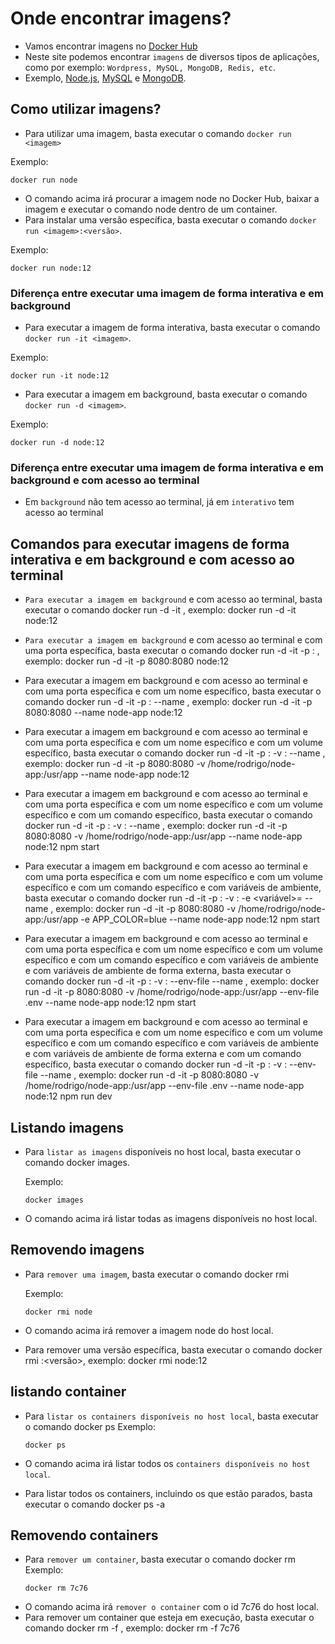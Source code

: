 # Onde encontrar imagens?

- Vamos encontrar imagens no [Docker Hub](https://hub.docker.com/)
- Neste site podemos encontrar `imagens` de diversos tipos de aplicações, como por exemplo: `Wordpress, MySQL, MongoDB, Redis, etc`.
- Exemplo, [Node.js](https://hub.docker.com/_/node/), [MySQL](https://hub.docker.com/_/mysql/) e  [MongoDB](https://hub.docker.com/_/mongo/).

## Como utilizar imagens?

- Para utilizar uma imagem, basta executar o comando `docker run <imagem>`

Exemplo: 
```Terminal Docker 
docker run node
```
- O comando acima irá procurar a imagem node no Docker Hub, baixar a imagem e executar o comando node dentro de um container.
- Para instalar uma versão específica, basta executar o comando `docker run <imagem>:<versão>`. 

Exemplo: 
```Terminal Docker 
docker run node:12
```

### Diferença entre executar uma imagem de forma interativa e em background

- Para executar a imagem de forma interativa, basta executar o comando `docker run -it <imagem>`.

Exemplo: 
```Terminal Docker 
docker run -it node:12
```

- Para executar a imagem em background, basta executar o comando `docker run -d <imagem>`.

Exemplo: 
```Terminal Docker 
docker run -d node:12
```

### Diferença entre executar uma imagem de forma interativa e em background e com acesso ao terminal

- Em `background` não tem acesso ao terminal, já em `interativo` tem acesso ao terminal


## Comandos para executar imagens de forma interativa e em background e com acesso ao terminal

- `Para executar a imagem em background` e com acesso ao terminal, basta executar o comando docker run -d -it <imagem>, exemplo: docker run -d -it node:12

- `Para executar a imagem em background` e com acesso ao terminal e com uma porta específica, basta executar o comando docker run -d -it -p <porta>:<porta> <imagem>, exemplo: docker run -d -it -p 8080:8080 node:12

- Para executar a imagem em background e com acesso ao terminal e com uma porta específica e com um nome específico, basta executar o comando docker run -d -it -p <porta>:<porta> --name <nome> <imagem>, exemplo: docker run -d -it -p 8080:8080 --name node-app node:12

- Para executar a imagem em background e com acesso ao terminal e com uma porta específica e com um nome específico e com um volume específico, basta executar o comando docker run -d -it -p <porta>:<porta> -v <volume>:<volume> --name <nome> <imagem>, exemplo: docker run -d -it -p 8080:8080 -v /home/rodrigo/node-app:/usr/app --name node-app node:12

- Para executar a imagem em background e com acesso ao terminal e com uma porta específica e com um nome específico e com um volume específico e com um comando específico, basta executar o comando docker run -d -it -p <porta>:<porta> -v <volume>:<volume> --name <nome> <imagem> <comando>, exemplo: docker run -d -it -p 8080:8080 -v /home/rodrigo/node-app:/usr/app --name node-app node:12 npm start

- Para executar a imagem em background e com acesso ao terminal e com uma porta específica e com um nome específico e com um volume específico e com um comando específico e com variáveis de ambiente, basta executar o comando docker run -d -it -p <porta>:<porta> -v <volume>:<volume> -e <variável>=<valor> --name <nome> <imagem> <comando>, exemplo: docker run -d -it -p 8080:8080 -v /home/rodrigo/node-app:/usr/app -e APP_COLOR=blue --name node-app node:12 npm start

- Para executar a imagem em background e com acesso ao terminal e com uma porta específica e com um nome específico e com um volume específico e com um comando específico e com variáveis de ambiente e com variáveis de ambiente de forma externa, basta executar o comando docker run -d -it -p <porta>:<porta> -v <volume>:<volume> --env-file <arquivo> --name <nome> <imagem> <comando>, exemplo: docker run -d -it -p 8080:8080 -v /home/rodrigo/node-app:/usr/app --env-file .env --name node-app node:12 npm start

- Para executar a imagem em background e com acesso ao terminal e com uma porta específica e com um nome específico e com um volume específico e com um comando específico e com variáveis de ambiente e com variáveis de ambiente de forma externa e com um comando específico, basta executar o comando docker run -d -it -p <porta>:<porta> -v <volume>:<volume> --env-file <arquivo> --name <nome> <imagem> <comando>, exemplo: docker run -d -it -p 8080:8080 -v /home/rodrigo/node-app:/usr/app --env-file .env --name node-app node:12 npm run dev



## Listando imagens

- Para `listar as imagens` disponíveis no host local, basta executar o comando docker images.

    Exemplo: 
    ```
    docker images
    ```
- O comando acima irá listar todas as imagens disponíveis no host local.


## Removendo imagens

- Para `remover uma imagem`, basta executar o comando docker rmi <imagem>

    Exemplo: 
    ```
    docker rmi node
    ```
- O comando acima irá remover a imagem node do host local.
- Para remover uma versão específica, basta executar o comando docker rmi <imagem>:<versão>, exemplo: docker rmi node:12



## listando container

- Para `listar os containers disponíveis no host local`, basta executar o comando docker ps
    Exemplo: 
    ```
    docker ps
    ```

- O comando acima irá listar todos os `containers disponíveis no host local`.
- Para listar todos os containers, incluindo os que estão parados, basta executar o comando docker ps -a

## Removendo containers

- Para `remover um container`, basta executar o comando docker rm <container>
    Exemplo: 
    ```
    docker rm 7c76
    ```
- O comando acima irá `remover o container` com o id 7c76 do host local.
- Para remover um container que esteja em execução, basta executar o comando docker rm -f <container>, exemplo: docker rm -f 7c76
